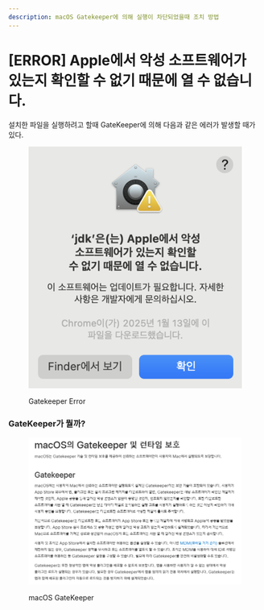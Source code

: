 ```yaml
---
description: macOS Gatekeeper에 의해 실행이 차단되었을때 조치 방법
---
```


# \[ERROR] Apple에서 악성 소프트웨어가 있는지 확인할 수 없기 때문에 열 수 없습니다.

설치한 파일을 실행하려고 할때 GateKeeper에 의해 다음과 같은 에러가 발생할 때가 있다.

<figure><img src="../.gitbook/assets/image (3).png" alt=""><figcaption><p>Gatekeeper Error</p></figcaption></figure>



### GateKeeper가 뭘까?

<figure><img src="../.gitbook/assets/image.png" alt=""><figcaption><p>macOS GateKeeper</p></figcaption></figure>



